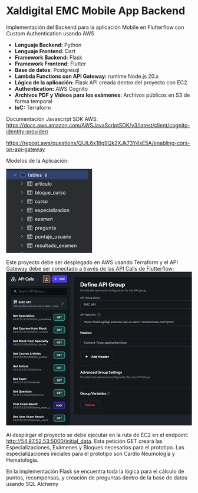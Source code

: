 # Xaldigital EMC Mobile App Backend

Implementación del Backend para la aplicación Mobile en Flutterflow con Custom Authentication usando AWS

* **Lenguaje Backend:** Python
* **Lenguaje Frontend:** Dart
* **Framework Backend:** Flask
* **Framework Frontend:** Flutter
* **Base de datos:** Postgresql
* **Lambda Functions con API Gateway:** runtime Node.js 20.x
* **Lógica de la aplicación:** Flask API creada dentro del proyecto con EC2.
* **Authentication:** AWS Cognito
* **Archivos PDF y Videos para los exámenes:** Archivos públicos en S3 de forma temporal
* **IoC:** Terraform


Documentación Javascript SDK AWS: https://docs.aws.amazon.com/AWSJavaScriptSDK/v3/latest/client/cognito-identity-provider/

https://repost.aws/questions/QUiL6x18g9Qk2XJk73Y4sE5A/enabling-cors-on-api-gateway

Modelos de la Aplicación:

![img.png](img.png)

Este proyecto debe ser desplegado en AWS usando Terraform y el API Gateway debe ser conectado a través de las API Calls de Flutterflow:
![img_1.png](img_1.png)

Al desplegar el proyecto se debe ejecutar en la ruta de EC2 en el endpoint: http://54.87.52.53:5000/initial_data.
Esta petición GET creará las Especializaciones, Exámenes y Bloques necesarios para el prototipo. Las especializaciones iniciales para el prototipo son Cardio Neumología y Hematología.

En la implementación Flask se encuentra toda la lógica para el cálculo de puntos, recompensas, y creación  de preguntas dentro de la base de datos usando SQL Alchemy
